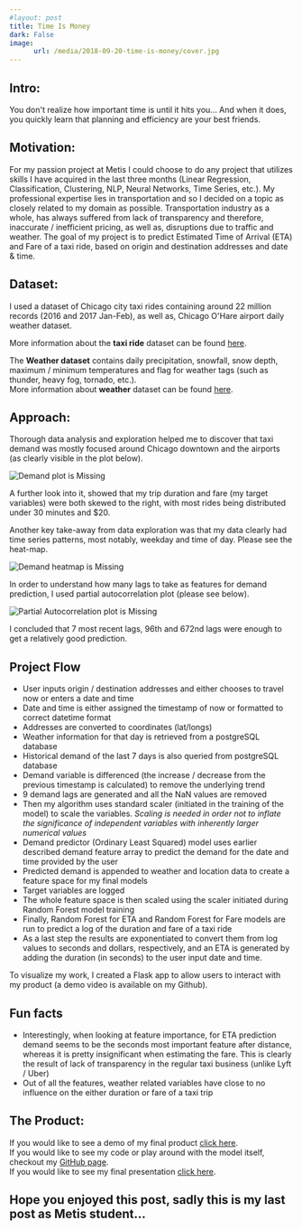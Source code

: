 ```yaml
---
#layout: post
title: Time Is Money
dark: False
image:
      url: /media/2018-09-20-time-is-money/cover.jpg
---
```

## Intro:
You don't realize how important time is until it hits you... And when it does, you quickly learn that planning and efficiency are your best friends.

## Motivation:
For my passion project at Metis I could choose to do any project that utilizes skills I have acquired in the last three months (Linear Regression, Classification, Clustering, NLP, Neural Networks, Time Series, etc.).
My professional expertise lies in transportation and so I decided on a topic as closely related to my domain as possible. Transportation industry as a whole, has always suffered from lack of transparency and therefore, inaccurate / inefficient pricing, as well as, disruptions due to traffic and weather.
The goal of my project is to predict Estimated Time of Arrival (ETA) and Fare of a taxi ride, based on origin and destination addresses and date & time.

## Dataset:
I used a dataset of Chicago city taxi rides containing around 22 million records (2016 and 2017 Jan-Feb), as well as, Chicago O'Hare airport daily weather dataset.

More information about the **taxi ride** dataset can be found [here](https://digital.cityofchicago.org/index.php/chicago-taxi-data-released/).

The **Weather dataset** contains daily precipitation, snowfall, snow depth, maximum / minimum temperatures and flag for weather tags (such as thunder, heavy fog, tornado, etc.).  
More information about **weather** dataset can be found [here](https://www.ncdc.noaa.gov/).

## Approach:
Thorough data analysis and exploration helped me to discover that taxi demand was mostly focused around Chicago downtown and the airports (as clearly visible in the plot below).  

![Demand plot is  Missing]({{"/assets/images/Chicago_Taxi_Demand_map.png"|https://github.com/mastaus/mastaus.github.io/blob/master/assets/images/Chicago_Taxi_Demand_map.png}})  

A further look into it, showed that my trip duration and fare (my target variables) were both skewed to the right, with most rides being distributed under 30 minutes and $20.

Another key take-away from data exploration was that my data clearly had time series patterns, most notably, weekday and time of day. Please see the heat-map.

![Demand heatmap is  Missing]({{"/assets/images/Taxi_Demand_Heatmap.png"|https://github.com/mastaus/mastaus.github.io/blob/master/assets/images/Taxi_Demand_Heatmap.png}})

In order to understand how many lags to take as features for demand prediction, I used partial autocorrelation plot (please see below).  

![Partial Autocorrelation plot is  Missing]({{"/assets/images/Partial_Autocorrelation.png"|https://github.com/mastaus/mastaus.github.io/blob/master/assets/images/Partial_Autocorrelation.png}})

I concluded that 7 most recent lags, 96th and 672nd lags were enough to get a relatively good prediction.

## Project Flow
* User inputs origin / destination addresses and either chooses to travel now or enters a date and time
* Date and time is either assigned the timestamp of now or formatted to correct datetime format
* Addresses are converted to coordinates (lat/longs)
* Weather information for that day is retrieved from a postgreSQL database
* Historical demand of the last 7 days is also queried from postgreSQL database
* Demand variable is differenced (the increase / decrease from the previous timestamp is calculated) to remove the underlying trend
* 9 demand lags are generated and all the NaN values are removed
* Then my algorithm uses standard scaler (initiated in the training of the model) to scale the variables. *Scaling is needed in order not to inflate the significance of independent variables with inherently larger numerical values*
* Demand predictor (Ordinary Least Squared) model uses earlier described demand feature array to predict the demand for the date and time provided by the user
* Predicted demand is appended to weather and location data to create a feature space for my final models
* Target variables are logged
* The whole feature space is then scaled using the scaler initiated during Random Forest model training
* Finally, Random Forest for ETA and Random Forest for Fare models are run to predict a log of the duration and fare of a taxi ride
* As a last step the results are exponentiated to convert them from log values to seconds and dollars, respectively, and an ETA is generated by adding the duration (in seconds) to the user input date and time.

To visualize my work, I created a Flask app to allow users to interact with my product (a demo video is available on my Github).

## Fun facts
  * Interestingly, when looking at feature importance, for ETA prediction demand seems to be the seconds most important feature after distance, whereas it is pretty insignificant when estimating the fare. This is clearly the result of lack of transparency in the regular taxi business (unlike Lyft / Uber)
  * Out of all the features, weather related variables have close to no influence on the either duration or fare of a taxi trip

## The Product:
If you would like to see a demo of my final product [click here](https://github.com/mastaus/metis_projects/blob/master/Time_Is_Money/Images/App%20Demo.mov).  
If you would like to see my code or play around with the model itself, checkout my [GitHub page](https://github.com/mastaus/metis_projects/tree/master/Time_Is_Money).   
If you would like to see my final presentation [click here](https://docs.google.com/presentation/d/1xriOO8WHoY4NUBwriFRxvHKcMS5Cd_-agxeiourH7Ko/edit#slide=id.g35f391192_00).  

## Hope you enjoyed this post, sadly this is my last post as Metis student...
